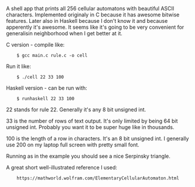 A shell app that prints all 256 cellular automatons with beautiful ASCII characters.
Implemented originaly in C because it has awesome bitwise features. 
Later also in Haskell because I don't know it and because apperently it's awesome. 
It seems like it's going to be very convenient for generalisin neighborhood when I get better at it.

C version - compile like: 

        $ gcc main.c rule.c -o cell
        
Run it like:

        $ ./cell 22 33 100
        
   
Haskell version - can be run with:

        $ runhaskell 22 33 100

22 stands for rule 22. 
Generally it's any 8 bit unsigned int. 

33 is the number of rows of text output.
It's only limited by being 64 bit unsigned int.
Probably you want it to be super huge like in thousands.

100 is the length of a row in characters.
It's an 8 bit unsigned int. 
I generally use 200 on my laptop full screen with pretty small font.

Running as in the example you should see a nice Serpinsky triangle.

A great short well-illustrated reference I used:

        https://mathworld.wolfram.com/ElementaryCellularAutomaton.html
